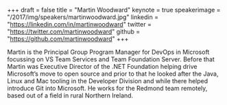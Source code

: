 +++
draft = false
title = "Martin Woodward"
keynote = true
speakerimage = "/2017/img/speakers/martinwoodward.jpg"
linkedin = "https://linkedin.com/in/martinwoodward"
twitter = "https://twitter.com/martinwoodward"
github = "https://github.com/martinwoodward"
+++

Martin is the Principal Group Program Manager for DevOps in Microsoft focussing on VS Team Services and Team Foundation Server. Before that Martin was Executive Director of the .NET Foundation helping drive Microsoft’s move to open source and prior to that he looked after the Java, Linux and Mac tooling in the Developer Division and while there helped introduce Git into Microsoft. He works for the Redmond team remotely, based out of a field in rural Northern Ireland.